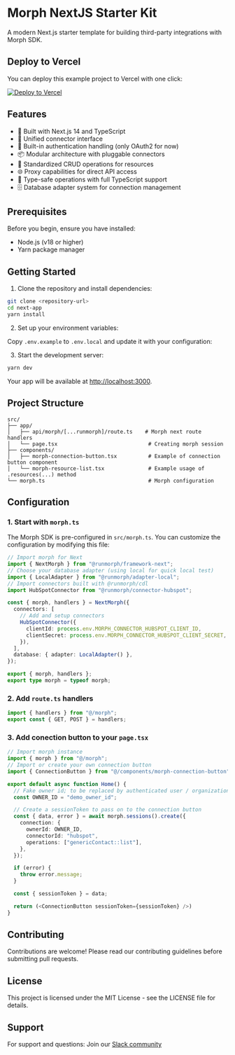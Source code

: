 # Morph NextJS Starter Kit

A modern Next.js starter template for building third-party integrations with Morph SDK.

## Deploy to Vercel

You can deploy this example project to Vercel with one click:

[![Deploy to Vercel](https://vercel.com/button)](https://vercel.com/new/clone?repository-url=https://github.com/morphHQ/runmorph/tree/8a118eb14b9495a8a396028d8513bb6c8a8ea8e9/examples/next-app&env=MORPH_ENCRYPTION_KEY,MORPH_CALLBACK_BASE_URL,NEXT_PUBLIC_MORPH_API_BASE_URL,MORPH_CONNECTOR_HUBSPOT_CLIENT_ID,MORPH_CONNECTOR_HUBSPOT_CLIENT_SECRET&envDescription=Environment%20variables%20for%20Morph%20integration&envLink=https://github.com/morphHQ/runmorph/tree/8a118eb14b9495a8a396028d8513bb6c8a8ea8e9/examples/next-app#environment-variables)

## Features

- 🚀 Built with Next.js 14 and TypeScript
- 🔌 Unified connector interface
- 🔐 Built-in authentication handling (only OAuth2 for now)
- 📦 Modular architecture with pluggable connectors
- 🔄 Standardized CRUD operations for resources
- 🌐 Proxy capabilities for direct API access
- 📝 Type-safe operations with full TypeScript support
- 🗄️ Database adapter system for connection management

## Prerequisites

Before you begin, ensure you have installed:

- Node.js (v18 or higher)
- Yarn package manager

## Getting Started

1. Clone the repository and install dependencies:

```bash
git clone <repository-url>
cd next-app
yarn install
```

2. Set up your environment variables:

Copy `.env.example` to `.env.local` and update it with your configuration:

3. Start the development server:

```bash
yarn dev
```

Your app will be available at [http://localhost:3000](http://localhost:3000).

## Project Structure

```
src/
├── app/
│   ├── api/morph/[...runmorph]/route.ts    # Morph next route handlers
│   └── page.tsx                             # Creating morph session
├── components/
│   ├── morph-connection-button.tsx          # Example of connection button component
│   └── morph-resource-list.tsx              # Example usage of .resources(...) method
└── morph.ts                                 # Morph configuration
```

## Configuration

### 1. Start with `morph.ts`

The Morph SDK is pre-configured in `src/morph.ts`. You can customize the configuration by modifying this file:

```typescript
// Import morph for Next
import { NextMorph } from "@runmorph/framework-next";
// Choose your database adapter (using local for quick local test)
import { LocalAdapter } from "@runmorph/adapter-local";
// Import connectors built with @runmorph/cdl
import HubSpotConnector from "@runmorph/connector-hubspot";

const { morph, handlers } = NextMorph({
  connectors: [
    // Add and setup connectors
    HubSpotConnector({
      clientId: process.env.MORPH_CONNECTOR_HUBSPOT_CLIENT_ID,
      clientSecret: process.env.MORPH_CONNECTOR_HUBSPOT_CLIENT_SECRET,
    }),
  ],
  database: { adapter: LocalAdapter() },
});

export { morph, handlers };
export type morph = typeof morph;
```

### 2. Add `route.ts` handlers

```typescript
import { handlers } from "@/morph";
export const { GET, POST } = handlers;
```

### 3. Add conection button to your `page.tsx`

```typescript
// Import morph instance
import { morph } from "@/morph";
// Import or create your own connection button
import { ConnectionButton } from "@/components/morph-connection-button";

export default async function Home() {
  // Fake owner id; to be replaced by authenticated user / organization id
  const OWNER_ID = "demo_owner_id";

  // Create a sessionToken to pass on to the connection button
  const { data, error } = await morph.sessions().create({
    connection: {
      ownerId: OWNER_ID,
      connectorId: "hubspot",
      operations: ["genericContact::list"],
    },
  });

  if (error) {
    throw error.message;
  }

  const { sessionToken } = data;

  return (<ConnectionButton sessionToken={sessionToken} />)
}
```

## Contributing

Contributions are welcome! Please read our contributing guidelines before submitting pull requests.

## License

This project is licensed under the MIT License - see the LICENSE file for details.

## Support

For support and questions:
Join our [Slack community](https://join.slack.com/t/morphcommunity/shared_invite/zt-2tc1vo0n7-8lUPL8~D7wwjC4UmbujAUA)
